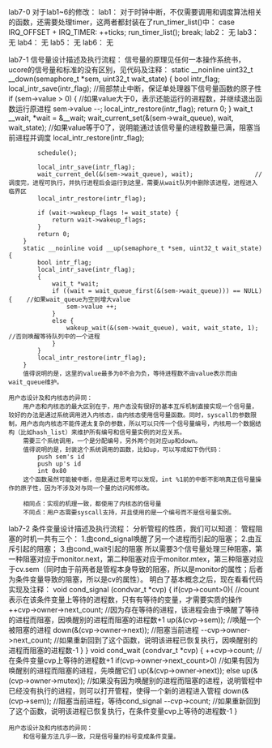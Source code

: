lab7-0
	对于lab1~6的修改：
	lab1：
		对于时钟中断，不仅需要调用和调度算法相关的函数，还需要处理timer，这两者都封装在了run_timer_list()中：
			case IRQ_OFFSET + IRQ_TIMER:
				++ticks;
				run_timer_list();
				break;
	lab2：
		无
	lab3：
		无
	lab4：
		无
	lab5：
		无
	lab6：
		无

lab7-1
	信号量设计描述及执行流程：
		信号量的原理见任何一本操作系统书，ucore的信号量和标准的没有区别，见代码及注释：
		static __noinline uint32_t __down(semaphore_t *sem, uint32_t wait_state) {
			bool intr_flag;
			local_intr_save(intr_flag);				//局部禁止中断，保证单处理器下信号量函数的原子性
			if (sem->value > 0) {					//如果value大于0，表示还能运行的进程数，并继续退出函数运行原进程
				sem->value --;
				local_intr_restore(intr_flag);
				return 0;
			}
			wait_t __wait, *wait = &__wait;
			wait_current_set(&(sem->wait_queue), wait, wait_state);		//如果value等于0了，说明能通过该信号量的进程数量已满，阻塞当前进程并调度
			local_intr_restore(intr_flag);

			schedule();

			local_intr_save(intr_flag);
			wait_current_del(&(sem->wait_queue), wait);					//调度完，进程可执行，并执行进程后会运行到这里，需要从wait队列中删除该进程，进程进入临界区
			local_intr_restore(intr_flag);

			if (wait->wakeup_flags != wait_state) {
				return wait->wakeup_flags;
			}
			return 0;
		}
		static __noinline void __up(semaphore_t *sem, uint32_t wait_state) {
			bool intr_flag;
			local_intr_save(intr_flag);
			{
				wait_t *wait;
				if ((wait = wait_queue_first(&(sem->wait_queue))) == NULL) {	//如果wait_queue为空则增大value
					sem->value ++;
				}
				else {
					wakeup_wait(&(sem->wait_queue), wait, wait_state, 1);		//否则唤醒等待队列中的一个进程
				}
			}
			local_intr_restore(intr_flag);
		}
		值得说明的是，这里的value最多为0不会为负，等待进程数不由value表示而由wait_queue维护。

	用户态设计及和内核态的异同：
		用户态和内核态的最大区别在于，用户态没有很好的基本互斥机制直接实现一个信号量，较好的办法是通过系统调用进入内核态，由内核态使用信号量函数。同时，syscall的参数限制，用户态向内核态不能传递太复杂的参数，所以可以只传一个信号量编号，内核用一个数据结构（比如hash_list）来维护所有编号和信号量实例的对应关系。
		需要三个系统调用，一个是分配编号，另外两个则对应up和down。
		值得说明的是，封装这个系统调用的函数，比如up，可以写成如下伪代码：
			push sem's id
			push up's id
			int 0x80
		这个函数虽然可能被中断，但是通过思考可以发现，int %1前的中断不影响真正信号量操作的原子性，因为不涉及对与同一个量的访问和修改。
		
		相同点：实现的机理一致，都使用了内核态的信号量
		不同点：用户态需要syscall支持，并且使用的是一个编号而不是信号量实例。


lab7-2
	条件变量设计描述及执行流程：
		分析管程的性质，我们可以知道：
			管程阻塞的时机一共有三个：
				1.由cond_signal唤醒了另一个进程而引起的阻塞；
				2.由互斥引起的阻塞；
				3.由cond_wait引起的阻塞
		所以需要3个信号量处理三种阻塞，第一种阻塞对应于monitor.next，第二种阻塞对应于monitor.mtex，第三种阻塞对应于cv.sem（同时由于前两者是管程本身导致的阻塞，所以是monitor的属性；后者为条件变量导致的阻塞，所以是cv的属性）。
		明白了基本概念之后，现在看看代码实现及注释：
		void cond_signal (condvar_t *cvp) {
		   if(cvp->count>0){				//count表示在该条件变量上等待的进程数，只有有等待的变量，才需要实质的操作
			   ++cvp->owner->next_count;	//因为存在等待的进程，该进程会由于唤醒了等待的进程而阻塞，因唤醒别的进程而阻塞的进程数+1
			   up(&(cvp->sem));				//唤醒一个被阻塞的进程
			   down(&(cvp->owner->next));	//阻塞当前进程
			   --cvp->owner->next_count;	//如果重新回到了这个函数，说明该进程已恢复执行，因唤醒别的进程而阻塞的进程数-1
		   }
		}
		void cond_wait (condvar_t *cvp) {
			++cvp->count;					//在条件变量cvp上等待的进程数+1
			if(cvp->owner->next_count>0)	//如果有因为唤醒别的进程而阻塞的进程，先唤醒它们
				up(&(cvp->owner->next));
			else
				up(&(cvp->owner->mutex));	//如果没有因为唤醒别的进程而阻塞的进程，说明管程中已经没有执行的进程，则可以打开管程，使得一个新的进程进入管程
			down(&(cvp->sem));				//阻塞当前进程，等待cond_signal
			--cvp->count;					//如果重新回到了这个函数，说明该进程已恢复执行，在条件变量cvp上等待的进程数-1
		}

	用户态设计及和内核态的异同：
		和信号量方法几乎一致，只是信号量的标号变成条件变量。